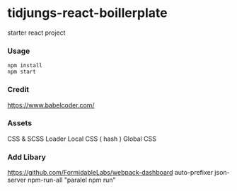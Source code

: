 # tidjungs-react-boillerplate
starter react project

### Usage
```
npm install
npm start
```
### Credit
https://www.babelcoder.com/

### Assets
CSS & SCSS Loader
Local CSS ( hash )
Global CSS


### Add Libary
https://github.com/FormidableLabs/webpack-dashboard
auto-prefixer
json-server
npm-run-all "paralel npm run"
